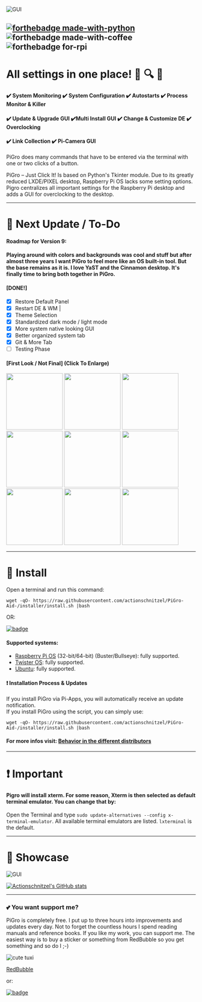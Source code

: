 

![GUI](https://github.com/actionschnitzel/tingsandstuff/blob/main/header_SM.png)

[![forthebadge made-with-python](http://ForTheBadge.com/images/badges/made-with-python.svg)](https://www.python.org/)
![forthebadge made-with-coffee](https://github.com/actionschnitzel/tingsandstuff/blob/main/powered_by_coffee.png)
![forthebadge for-rpi](https://github.com/actionschnitzel/tingsandstuff/blob/main/4rpi.png)
---

# All settings in one place! :key: :mag: :hammer:
     
#### :heavy_check_mark: System Monitoring :heavy_check_mark: System Configuration :heavy_check_mark: Autostarts :heavy_check_mark: Process Monitor & Killer      
#### :heavy_check_mark: Update & Upgrade GUI :heavy_check_mark:Multi Install GUI :heavy_check_mark: Change & Customize DE :heavy_check_mark: Overclocking
#### :heavy_check_mark: Link Collection :heavy_check_mark: Pi-Camera GUI   

PiGro does many commands that have to be entered via the terminal with one or two clicks of a button.

PiGro – Just Click It! Is based on Python's Tkinter module. Due to its greatly reduced LXDE/PIXEL desktop, Raspberry Pi OS lacks some setting options. Pigro centralizes all important settings for the Raspberry Pi desktop and adds a GUI for overclocking to the desktop.    
     
---
# :dart: Next Update / To-Do

#### Roadmap for Version 9:
    
#### Playing around with colors and backgrounds was cool and stuff but after almost three years I want PiGro to feel more like an OS built-in tool. But the base remains as it is. I love YaST and the Cinnamon desktop. It's finally time to bring both together in PiGro.    

     
     
     
#### [DONE!]    

- [x] Restore Default Panel 
- [x] Restart DE & WM |
- [x] Theme Selection
- [X] Standardized dark mode / light mode
- [X] More system native looking GUI
- [X] Better organized system tab
- [x] Git & More Tab
- [ ] Testing Phase
     
#### [First Look / Not Final] (Click To Enlarge)
<img src="https://github.com/actionschnitzel/tingsandstuff/blob/main/9/1.png" width="150"> <img src="https://github.com/actionschnitzel/tingsandstuff/blob/main/9/2.png" width="150"> <img src="https://github.com/actionschnitzel/tingsandstuff/blob/main/9/3.png" width="150"> <img src="https://github.com/actionschnitzel/tingsandstuff/blob/main/9/4.png" width="150"> <img src="https://github.com/actionschnitzel/tingsandstuff/blob/main/9/5.png" width="150"> <img src="https://github.com/actionschnitzel/tingsandstuff/blob/main/9/6.png" width="150"> <img src="https://github.com/actionschnitzel/tingsandstuff/blob/main/9/7.png" width="150"> <img src="https://github.com/actionschnitzel/tingsandstuff/blob/main/9/8.png" width="150"> <img src="https://github.com/actionschnitzel/tingsandstuff/blob/main/9/9.png" width="150">

---
# :floppy_disk: Install

Open a terminal and run this command:

```
wget -qO- https://raw.githubusercontent.com/actionschnitzel/PiGro-Aid-/installer/install.sh |bash
```

OR:

[![badge](https://github.com/Botspot/pi-apps/blob/master/icons/badge-light.png?raw=true)](https://github.com/Botspot/pi-apps)


#### Supported systems:

- [Raspberry Pi OS](https://www.raspberrypi.com/software/operating-systems/) (32-bit/64-bit) (Buster/Bullseye): fully supported.
- [Twister OS](https://twisteros.com/download.html): fully supported.
- [Ubuntu](https://ubuntu.com/download): fully supported.

#### :exclamation: Installation Process & Updates

If you install PiGro via Pi-Apps, you will automatically receive an update notification.  
If you install PiGro using the script, you can simply use:

```
wget -qO- https://raw.githubusercontent.com/actionschnitzel/PiGro-Aid-/installer/install.sh |bash
```

#### For more infos visit: [Behavior in the different distributors](https://github.com/actionschnitzel/PiGro-Aid-/wiki/Behavior-in-the-different-distributors)

---

# :exclamation: Important

#### Pigro will install xterm. For some reason, Xterm is then selected as default terminal emulator. You can change that by:
     
Open the Terminal and type `sudo update-alternatives --config x-terminal-emulator`. All available terminal emulators are listed. `lxterminal` is the default.    

---
# :doughnut: Showcase

![GUI](https://github.com/actionschnitzel/tingsandstuff/blob/main/Stupida_Medusa_Release/8.5.2/1.png)




[![Actionschnitzel's GitHub stats](https://github-readme-stats.vercel.app/api?username=actionschnitzel)](https://github.com/actionschnitzel/github-readme-stats)

---
### :two_hearts: You want support me?

PiGro is completely free. I put up to three hours into improvements and updates every day. Not to forget the countless hours I spend reading manuals and reference books. If you like my work, you can support me. The easiest way is to buy a sticker or something from RedBubble so you get something and so do I ;-)

![cute tuxi](https://github.com/actionschnitzel/tingsandstuff/blob/main/smal_tuxi.png)

[RedBubble](https://www.redbubble.com/de/i/sticker/Cute-Tux-von-Actionschnitzel/86197079.EJUG5)    
    
or:    
    
[![badge](https://github.com/actionschnitzel/tingsandstuff/blob/main/PayPal_donation.png?raw=true)](https://www.paypal.com/paypalme/actionschnitzel)    
